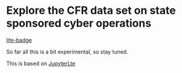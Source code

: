 # Explore the CFR data set on state sponsored cyber operations

[lite-badge](https://sergedroz.github.io/state_sponsored_attacks/lab/index.html)

So far all this is a bit experimental, so stay tuned. 

This is based on [JupyterLte](https://jupyterlite.readthedocs.io/en/latest/)


